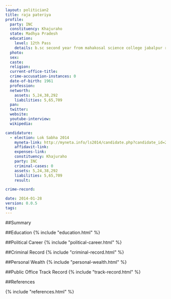 ```yaml
---
layout: politician2
title: raja pateriya
profile: 
  party: INC
  constituency: Khajuraho
  state: Madhya Pradesh
  education: 
    level: 12th Pass
    details: b.sc second year from mahakosal science college jabalpur rani durgwati university jabalpur mp
  photo: 
  sex: 
  caste: 
  religion: 
  current-office-title: 
  crime-accusation-instances: 0
  date-of-birth: 1961
  profession: 
  networth: 
    assets: 5,24,38,292
    liabilities: 5,65,709
  pan: 
  twitter: 
  website: 
  youtube-interview: 
  wikipedia: 

candidature: 
  - election: Lok Sabha 2014
    myneta-link: http://myneta.info/ls2014/candidate.php?candidate_id=2966
    affidavit-link: 
    expenses-link: 
    constituency: Khajuraho 
    party: INC
    criminal-cases: 0
    assets: 5,24,38,292
    liabilities: 5,65,709
    result:  

crime-record: 

date: 2014-01-28
version: 0.0.5
tags: 
---
```

##Summary


##Education
{% include "education.html" %}


##Political Career
{% include "political-career.html" %}


##Criminal Record
{% include "criminal-record.html" %}


##Personal Wealth
{% include "personal-wealth.html" %}


##Public Office Track Record
{% include "track-record.html" %}


##References


{% include "references.html" %}